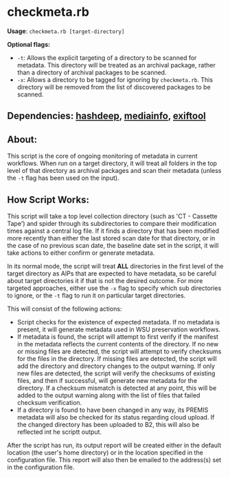 # checkmeta.rb

__Usage__: `checkmeta.rb [target-directory]`

__Optional flags:__
* `-t`: Allows the explicit targeting of a directory to be scanned for metadata. This directory will be treated as an archival package, rather than a directory of archival packages to be scanned.
* `-x`: Allows a directory to be tagged for ignoring by `checkmeta.rb`. This directory will be removed from the list of discovered packages to be scanned.

## Dependencies: [hashdeep](http://md5deep.sourceforge.net/start-hashdeep.html), [mediainfo](https://mediaarea.net/en/MediaInfo), [exiftool](https://www.sno.phy.queensu.ca/~phil/exiftool/)

## About:
This script is the core of ongoing monitoring of metadata in current workflows. When run on a target directory, it will treat all folders in the top level of that directory as archival packages and scan their metadata (unless the `-t` flag has been used on the input).

## How Script Works:
This script will take a top level collection directory (such as 'CT - Cassette Tape') and spider through its subdirectories to compare their modification times against a central log file. If it finds a directory that has been modified more recently than either the last stored scan date for that directory, or in the case of no previous scan date, the baseline date set in the script, it will take actions to either confirm or generate metadata.

In its normal mode, the script will treat __ALL__ directories in the first level of the target directory as AIPs that are expected to have metadata, so be careful about target directories it if that is not the desired outcome. For more targeted approaches, either use the `-x` flag to specify which sub directories to ignore, or the `-t` flag to run it on particular target directories.

This will consist of the following actions:

* Script checks for the existence of expected metadata. If no metadata is present, it will generate metadata used in WSU preservation workflows.
* If metadata is found, the script will attempt to first verify if the manifest in the metadata reflects the current contents of the directory. If no new or missing files are detected, the script will attempt to verify checksums for the files in the directory. If missing files are detected, the script will add the directory and directory changes to the output warning. If only new files are detected, the script will verify the checksums of existing files, and then if successful, will generate new metadata for the directory. If a checksum mismatch is detected at any point, this will be added to the output warning along with the list of files that failed checksum verification.
* If a directory is found to have been changed in any way, its PREMIS metadata will also be checked for its status regarding cloud upload. If the changed directory has been uploaded to B2, this will also be reflected int he scriptt output.

After the script has run, its output report will be created either in the default location (the user's home directory) or in the location specified in the configuration file. This report will also then be emailed to the address(s) set in the configuration file.
